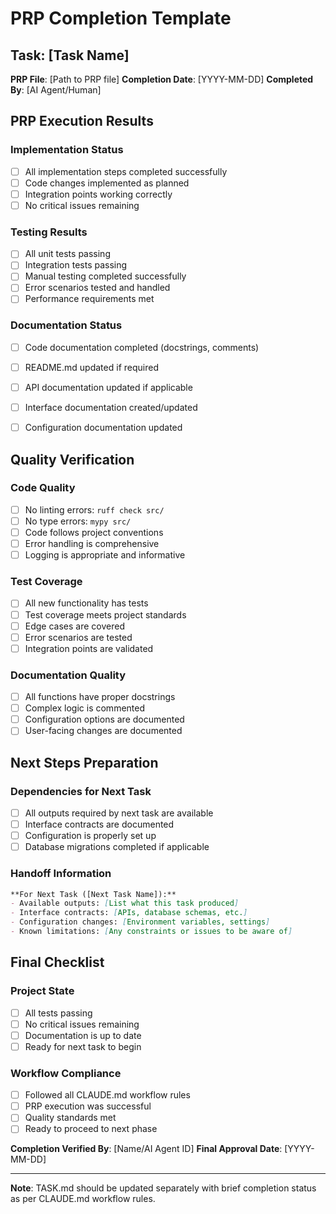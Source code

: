 # PRP Completion Template

## Task: [Task Name]
**PRP File**: [Path to PRP file]
**Completion Date**: [YYYY-MM-DD]
**Completed By**: [AI Agent/Human]

## PRP Execution Results

### Implementation Status
- [ ] All implementation steps completed successfully
- [ ] Code changes implemented as planned
- [ ] Integration points working correctly
- [ ] No critical issues remaining

### Testing Results
- [ ] All unit tests passing
- [ ] Integration tests passing
- [ ] Manual testing completed successfully
- [ ] Error scenarios tested and handled
- [ ] Performance requirements met

### Documentation Status
- [ ] Code documentation completed (docstrings, comments)
- [ ] README.md updated if required
- [ ] API documentation updated if applicable
- [ ] Interface documentation created/updated
- [ ] Configuration documentation updated


## Quality Verification

### Code Quality
- [ ] No linting errors: `ruff check src/`
- [ ] No type errors: `mypy src/`
- [ ] Code follows project conventions
- [ ] Error handling is comprehensive
- [ ] Logging is appropriate and informative

### Test Coverage
- [ ] All new functionality has tests
- [ ] Test coverage meets project standards
- [ ] Edge cases are covered
- [ ] Error scenarios are tested
- [ ] Integration points are validated

### Documentation Quality
- [ ] All functions have proper docstrings
- [ ] Complex logic is commented
- [ ] Configuration options are documented
- [ ] User-facing changes are documented

## Next Steps Preparation

### Dependencies for Next Task
- [ ] All outputs required by next task are available
- [ ] Interface contracts are documented
- [ ] Configuration is properly set up
- [ ] Database migrations completed if applicable

### Handoff Information
```markdown
**For Next Task ([Next Task Name]):**
- Available outputs: [List what this task produced]
- Interface contracts: [APIs, database schemas, etc.]
- Configuration changes: [Environment variables, settings]
- Known limitations: [Any constraints or issues to be aware of]
```

## Final Checklist

### Project State
- [ ] All tests passing
- [ ] No critical issues remaining
- [ ] Documentation is up to date
- [ ] Ready for next task to begin

### Workflow Compliance
- [ ] Followed all CLAUDE.md workflow rules
- [ ] PRP execution was successful
- [ ] Quality standards met
- [ ] Ready to proceed to next phase

**Completion Verified By**: [Name/AI Agent ID]
**Final Approval Date**: [YYYY-MM-DD]

---

**Note**: TASK.md should be updated separately with brief completion status as per CLAUDE.md workflow rules.
